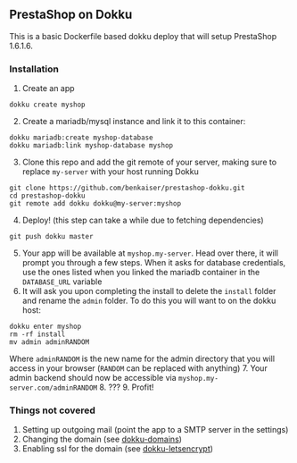 ## PrestaShop on Dokku

This is a basic Dockerfile based dokku deploy that will setup PrestaShop
1.6.1.6.

### Installation

1. Create an app
```
dokku create myshop
```
2. Create a mariadb/mysql instance and link it to this container:
```
dokku mariadb:create myshop-database
dokku mariadb:link myshop-database myshop
```
3. Clone this repo and add the git remote of your server, making sure to replace
`my-server` with your host running Dokku
```
git clone https://github.com/benkaiser/prestashop-dokku.git
cd prestashop-dokku
git remote add dokku dokku@my-server:myshop
```
4. Deploy! (this step can take a while due to fetching dependencies)
```
git push dokku master
```
5. Your app will be available at ```myshop.my-server```. Head over there, it
will prompt you through a few steps. When it asks for database credentials, use
the ones listed when you linked the mariadb container in the `DATABASE_URL`
variable
6. It will ask you upon completing the install to delete the `install` folder
and rename the `admin` folder. To do this you will want to on the dokku host:
```
dokku enter myshop
rm -rf install
mv admin adminRANDOM
```
Where `adminRANDOM` is the new name for the admin directory that you will access
in your browser (`RANDOM` can be replaced with anything)
7. Your admin backend should now be accessible via
`myshop.my-server.com/adminRANDOM`
8. ???
9. Profit!

### Things not covered

1. Setting up outgoing mail (point the app to a SMTP server in the settings)
2. Changing the domain (see [dokku-domains](https://github.com/dokku/dokku/blob/master/docs/configuration/domains.md))
3. Enabling ssl for the domain (see [dokku-letsencrypt](https://github.com/dokku/dokku-letsencrypt))
